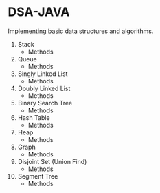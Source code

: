 # DSA-JAVA
Implementing basic data structures and algorithms.
1. Stack
   - Methods
2. Queue
   - Methods
3. Singly Linked List 
   - Methods
4. Doubly Linked List
   - Methods
5. Binary Search Tree
   - Methods
6. Hash Table
   - Methods
7. Heap
   - Methods
8. Graph
   - Methods
9. Disjoint Set (Union Find)
    - Methods
10. Segment Tree
    - Methods